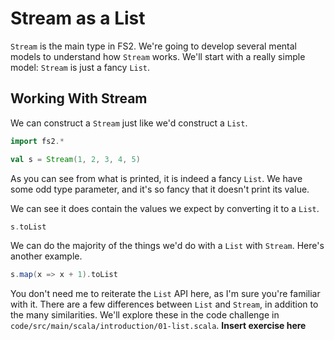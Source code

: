 # Stream as a List

`Stream` is the main type in FS2. We're going to develop several mental models to understand how `Stream` works. We'll start with a really simple model: `Stream` is just a fancy `List`.


## Working With Stream

We can construct a `Stream` just like we'd construct a `List`.

```scala mdoc
import fs2.*

val s = Stream(1, 2, 3, 4, 5)
```

As you can see from what is printed, it is indeed a fancy `List`.
We have some odd type parameter, and it's so fancy that it doesn't print its value.

We can see it does contain the values we expect by converting it to a `List`.

```scala mdoc
s.toList
```

We can do the majority of the things we'd do with a `List` with `Stream`.
Here's another example.

```scala mdoc
s.map(x => x + 1).toList
```

You don't need me to reiterate the `List` API here, as I'm sure you're familiar with it.
There are a few differences between `List` and `Stream`, in addition to the many similarities.
We'll explore these in the code challenge in `code/src/main/scala/introduction/01-list.scala`.
**Insert exercise here**
